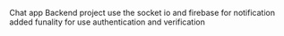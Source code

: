 Chat app Backend project 
use the socket io and firebase for notification 
added funality for use authentication and verification